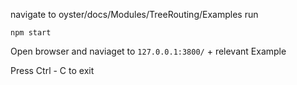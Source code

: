 navigate to oyster/docs/Modules/TreeRouting/Examples
run 

```shell
npm start
```


Open browser and naviaget to `127.0.0.1:3800/` + relevant Example

Press Ctrl - C to exit
